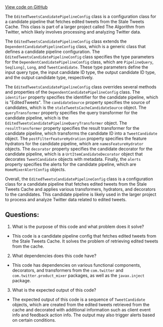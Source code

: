[View code on GitHub](https://github.com/misbahsy/the-algorithm/home-mixer/server/src/main/scala/com/twitter/home_mixer/candidate_pipeline/EditedTweetsCandidatePipelineConfig.scala)

The `EditedTweetsCandidatePipelineConfig` class is a configuration class for a candidate pipeline that fetches edited tweets from the Stale Tweets Cache. This class is part of a larger project called The Algorithm from Twitter, which likely involves processing and analyzing Twitter data.

The `EditedTweetsCandidatePipelineConfig` class extends the `DependentCandidatePipelineConfig` class, which is a generic class that defines a candidate pipeline configuration. The `EditedTweetsCandidatePipelineConfig` class specifies the type parameters for the `DependentCandidatePipelineConfig` class, which are `PipelineQuery`, `Seq[Long]`, `Long`, and `TweetCandidate`. These type parameters define the input query type, the input candidate ID type, the output candidate ID type, and the output candidate type, respectively.

The `EditedTweetsCandidatePipelineConfig` class overrides several methods and properties of the `DependentCandidatePipelineConfig` class. The `identifier` property specifies the identifier for the candidate pipeline, which is "EditedTweets". The `candidateSource` property specifies the source of candidates, which is the `staleTweetsCacheCandidateSource` object. The `queryTransformer` property specifies the query transformer for the candidate pipeline, which is the `EditedTweetsCandidatePipelineQueryTransformer` object. The `resultTransformer` property specifies the result transformer for the candidate pipeline, which transforms the candidate ID into a `TweetCandidate` object. The `postFilterFeatureHydration` property specifies the feature hydrators for the candidate pipeline, which are `namesFeatureHydrator` objects. The `decorator` property specifies the candidate decorator for the candidate pipeline, which is a `UrtItemCandidateDecorator` object that decorates `TweetCandidate` objects with metadata. Finally, the `alerts` property specifies the alerts for the candidate pipeline, which are `HomeMixerAlertConfig` objects.

Overall, the `EditedTweetsCandidatePipelineConfig` class is a configuration class for a candidate pipeline that fetches edited tweets from the Stale Tweets Cache and applies various transformers, hydrators, and decorators to the candidates. This candidate pipeline is likely used in the larger project to process and analyze Twitter data related to edited tweets.
## Questions: 
 1. What is the purpose of this code and what problem does it solve? 
- This code is a candidate pipeline config that fetches edited tweets from the Stale Tweets Cache. It solves the problem of retrieving edited tweets from the cache.

2. What dependencies does this code have? 
- This code has dependencies on various functional components, decorators, and transformers from the `com.twitter` and `com.twitter.product_mixer` packages, as well as the `javax.inject` package.

3. What is the expected output of this code? 
- The expected output of this code is a sequence of `TweetCandidate` objects, which are created from the edited tweets retrieved from the cache and decorated with additional information such as client event info and feedback action info. The output may also trigger alerts based on certain conditions.